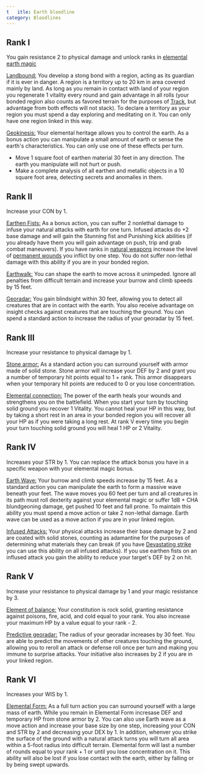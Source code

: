 ```yaml
---
t	itle: Earth bloodline
category: Bloodlines
---
```


## Rank I

You gain resistance 2 to physical damage and unlock ranks in [elemental earth magic](https://raldamain.com/en/rules/ranks/Elemental%20magic/earth%20magic.html)

<u>Landbound:</u> You develop a stong bond with a region, acting as its guardian if it is ever in danger. A region is a territory up to 20 km in area covered mainly by land.  As long as you remain in contact with land of your region you regenerate 1 vitality every round and gain advantage in all rolls (your bonded region also counts as favored terrain for the purposes of [Track](https://raldamain.com/en/rules/ranks/Combat/track.html), but advantage from both effects will not stack). To declare a territory as your region you must spend a day exploring and meditating on it. You can only have one region linked in this way.

<u>Geokinesis:</u> Your elemental heritage allows you to control the earth. As a bonus action you can manipulate a small amount of earth or sense the earth's characteristics. You can only use one of these effects per turn.

- Move 1 square foot of earthen material 30 feet in any direction. The earth you manipulate will not hurt or push. 
- Make a complete analysis of all earthen and metallic objects in a 10 square foot area, detecting secrets and anomalies in them.

## Rank II

Increase your CON by 1.

<u>Earthen Fists:</u> As a bonus action, you can suffer 2 nonlethal damage to infuse your natural attacks with earth for one turn. Infused attacks do +2 base damage and will gain the Stunning fist and Punishing kick abilities (if you already have them you will gain advantage on push, trip and grab combat maneuvers). If you have ranks in [natural weapons](https://raldamain.com/en/rules/ranks/Weapons/natural%20attacks.html) increase the level of [permanent wounds](https://raldamain.com/en/rules/main%20rules/permanent%20injuries.html) you inflict by one step. You do not suffer non-lethal damage with this ability if you are in your bonded region.

<u>Earthwalk:</u> You can shape the earth to move across it unimpeded. Ignore all penalties from difficult terrain and increase your burrow and climb speeds by 15 feet.

<u>Georadar:</u> You gain blindsight within 30 feet, allowing you to detect all creatures that are in contact with the earth. You also receive advantage on insight checks against creatures that are touching the ground. You can spend a standard action to increase the radius of your georadar by 15 feet.

## Rank III 

Increase your resistance to physical damage by 1.

<u>Stone armor:</u> As a standard action you can surround yourself with armor made of solid stone. Stone armor will increase your DEF by 2 and grant you a number of temporary hit points equal to 1 + rank. This armor disappears when your temporary hit points are reduced to 0 or you lose concentration.

<u>Elemental connection:</u> The power of the earth heals your wounds and strengthens you on the battlefield. When you start your turn by touching solid ground you recover 1 Vitality. You cannot heal your HP in this way, but by taking a short rest in an area in your bonded region you will recover all your HP as if you were taking a long rest. At rank V every time you begin your turn touching solid ground you will heal 1 HP or 2 Vitality.

## Rank IV

Increases your STR by 1. You can replace the attack bonus you have in a specific weapon with your elemental magic bonus.

<u>Earth Wave:</u> Your burrow and climb speeds increase by 15 feet. As a standard action you can manipulate the earth to form a massive wave beneath your feet. The wave moves you 60 feet per turn and all creatures in its path must roll dexterity against your elemental magic or suffer 1d8 + CHA blundgeoning damage, get pushed 10 feet and fall prone. To maintain this ability you must spend a move action or take 2 non-lethal damage. Earth wave can be used as a move action if you are in your linked region.

<u>Infused Attacks:</u> Your physical attacks increase their base damage by 2 and are coated with solid stones, counting as adamantine for the purposes of determining what materials they can break (if you have [Devastating strike](https://raldamain.com/en/rules/ranks/Weapons/natural%20attacks.html#range-iv) you can use this ability on all infused attacks). If you use earthen fists on an inflused attack you gain the ability to reduce your target's DEF by 2 on hit. 

## Rank V

Increase your resistance to physical damage by 1 and your magic resistance by 3.

<u>Element of balance:</u> Your constitution is rock solid, granting resistance against poisons, fire, acid, and cold equal to your rank. You also increase your maximum HP by a value equal to your rank - 2.

<u>Predictive georadar:</u> The radius of your georadar increases by 30 feet. You are able to predict the movements of other creatures touching the ground, allowing you to reroll an attack or defense roll once per turn and making you immune to surprise attacks. Your initiative also increases by 2 if you are in your linked region.

## Rank VI

Increases your WIS by 1.

<u>Elemental Form:</u> As a full turn action you can surround yourself with a large mass of earth. While you remain in Elemental Form incresase DEF and temporary HP from stone armor by 2. You can also use Earth wave as a move action and increase your base size by one step, increasing your CON and STR by 2 and decreasing your DEX by 1. In addition, whenver you strike the surface of the ground with a natural attack turns you will turn all area within a 5-foot radius into difficult terrain. Elemental form will last a number of rounds equal to your rank + 1 or until you lose concentration on it. This ability will also be lost if you lose contact with the earth, either by falling or by being swept upwards.